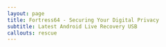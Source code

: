 ```yaml
---
layout: page
title: Fortress64 - Securing Your Digital Privacy
subtitle: Latest Android Live Recovery USB
callouts: rescue
---
```


